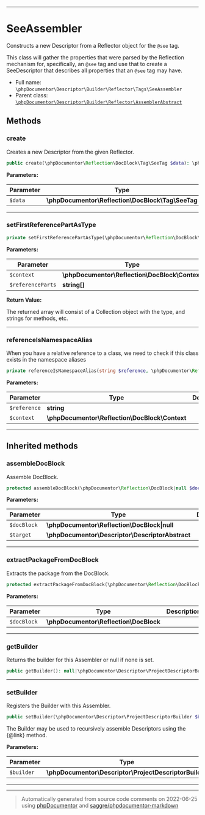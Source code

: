 ***

# SeeAssembler

Constructs a new Descriptor from a Reflector object for the `@see` tag.

This class will gather the properties that were parsed by the Reflection mechanism for, specifically, an `@see` tag
and use that to create a SeeDescriptor that describes all properties that an `@see` tag may have.

* Full name: `\phpDocumentor\Descriptor\Builder\Reflector\Tags\SeeAssembler`
* Parent class: [`\phpDocumentor\Descriptor\Builder\Reflector\AssemblerAbstract`](../AssemblerAbstract.md)




## Methods


### create

Creates a new Descriptor from the given Reflector.

```php
public create(\phpDocumentor\Reflection\DocBlock\Tag\SeeTag $data): \phpDocumentor\Descriptor\Tag\SeeDescriptor
```








**Parameters:**

| Parameter | Type | Description |
|-----------|------|-------------|
| `$data` | **\phpDocumentor\Reflection\DocBlock\Tag\SeeTag** |  |




***

### setFirstReferencePartAsType



```php
private setFirstReferencePartAsType(\phpDocumentor\Reflection\DocBlock\Context $context, string[] $referenceParts): array
```








**Parameters:**

| Parameter | Type | Description |
|-----------|------|-------------|
| `$context` | **\phpDocumentor\Reflection\DocBlock\Context** |  |
| `$referenceParts` | **string[]** |  |


**Return Value:**

The returned array will consist of a Collection object with the type, and strings for methods, etc.



***

### referenceIsNamespaceAlias

When you have a relative reference to a class, we need to check if this class exists in the namespace aliases

```php
private referenceIsNamespaceAlias(string $reference, \phpDocumentor\Reflection\DocBlock\Context $context): bool
```








**Parameters:**

| Parameter | Type | Description |
|-----------|------|-------------|
| `$reference` | **string** |  |
| `$context` | **\phpDocumentor\Reflection\DocBlock\Context** |  |




***


## Inherited methods


### assembleDocBlock

Assemble DocBlock.

```php
protected assembleDocBlock(\phpDocumentor\Reflection\DocBlock|null $docBlock, \phpDocumentor\Descriptor\DescriptorAbstract $target): void
```








**Parameters:**

| Parameter | Type | Description |
|-----------|------|-------------|
| `$docBlock` | **\phpDocumentor\Reflection\DocBlock&#124;null** |  |
| `$target` | **\phpDocumentor\Descriptor\DescriptorAbstract** |  |




***

### extractPackageFromDocBlock

Extracts the package from the DocBlock.

```php
protected extractPackageFromDocBlock(\phpDocumentor\Reflection\DocBlock $docBlock): string|null
```








**Parameters:**

| Parameter | Type | Description |
|-----------|------|-------------|
| `$docBlock` | **\phpDocumentor\Reflection\DocBlock** |  |




***

### getBuilder

Returns the builder for this Assembler or null if none is set.

```php
public getBuilder(): null|\phpDocumentor\Descriptor\ProjectDescriptorBuilder
```











***

### setBuilder

Registers the Builder with this Assembler.

```php
public setBuilder(\phpDocumentor\Descriptor\ProjectDescriptorBuilder $builder): void
```

The Builder may be used to recursively assemble Descriptors using
the {@link} method.






**Parameters:**

| Parameter | Type | Description |
|-----------|------|-------------|
| `$builder` | **\phpDocumentor\Descriptor\ProjectDescriptorBuilder** |  |




***


***
> Automatically generated from source code comments on 2022-06-25 using [phpDocumentor](http://www.phpdoc.org/) and [saggre/phpdocumentor-markdown](https://github.com/Saggre/phpDocumentor-markdown)
